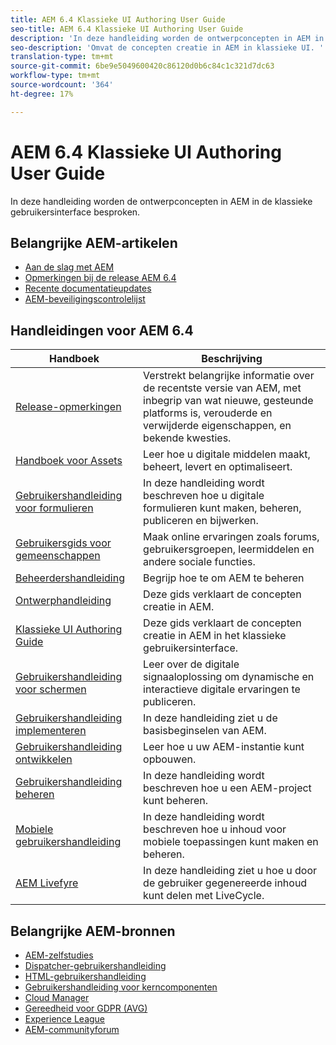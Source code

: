```yaml
---
title: AEM 6.4 Klassieke UI Authoring User Guide
seo-title: AEM 6.4 Klassieke UI Authoring User Guide
description: 'In deze handleiding worden de ontwerpconcepten in AEM in de klassieke gebruikersinterface besproken. '
seo-description: 'Omvat de concepten creatie in AEM in klassieke UI. '
translation-type: tm+mt
source-git-commit: 6be9e5049600420c86120d0b6c84c1c321d7dc63
workflow-type: tm+mt
source-wordcount: '364'
ht-degree: 17%

---
```



# AEM 6.4 Klassieke UI Authoring User Guide

In deze handleiding worden de ontwerpconcepten in AEM in de klassieke gebruikersinterface besproken.

## Belangrijke AEM-artikelen

* [Aan de slag met AEM](https://helpx.adobe.com/experience-manager/get-started.html)
* [Opmerkingen bij de release AEM 6.4](/help/release-notes/home.md)
* [Recente documentatieupdates](https://helpx.adobe.com/experience-manager/documentation-updates.html)
* [AEM-beveiligingscontrolelijst](/help/sites-administering/security-checklist.md)

## Handleidingen voor AEM 6.4

| Handboek | Beschrijving |
|--- |---|
| [Release-opmerkingen](/help/release-notes/home.md) | Verstrekt belangrijke informatie over de recentste versie van AEM, met inbegrip van wat nieuwe, gesteunde platforms is, verouderde en verwijderde eigenschappen, en bekende kwesties. |
| [Handboek voor Assets](/help/assets/home.md) | Leer hoe u digitale middelen maakt, beheert, levert en optimaliseert. |
| [Gebruikershandleiding voor formulieren](/help/forms/home.md) | In deze handleiding wordt beschreven hoe u digitale formulieren kunt maken, beheren, publiceren en bijwerken. |
| [Gebruikersgids voor gemeenschappen](/help/communities/home.md) | Maak online ervaringen zoals forums, gebruikersgroepen, leermiddelen en andere sociale functies. |
| [Beheerdershandleiding](/help/sites-administering/home.md) | Begrijp hoe te om AEM te beheren |
| [Ontwerphandleiding](/help/sites-authoring/home.md) | Deze gids verklaart de concepten creatie in AEM. |
| [Klassieke UI Authoring Guide](/help/sites-classic-ui-authoring/home.md) | Deze gids verklaart de concepten creatie in AEM in het klassieke gebruikersinterface. |
| [Gebruikershandleiding voor schermen](https://docs.adobe.com/content/help/en/experience-manager-screens/user-guide/aem-screens-introduction.html) | Leer over de digitale signaaloplossing om dynamische en interactieve digitale ervaringen te publiceren. |
| [Gebruikershandleiding implementeren](/help/sites-deploying/home.md) | In deze handleiding ziet u de basisbeginselen van AEM. |
| [Gebruikershandleiding ontwikkelen](/help/sites-developing/home.md) | Leer hoe u uw AEM-instantie kunt opbouwen. |
| [Gebruikershandleiding beheren](/help/managing/home.md) | In deze handleiding wordt beschreven hoe u een AEM-project kunt beheren. |
| [Mobiele gebruikershandleiding](/help/mobile/home.md) | In deze handleiding wordt beschreven hoe u inhoud voor mobiele toepassingen kunt maken en beheren. |
| [AEM Livefyre](https://marketing.adobe.com/resources/help/en_US/livefyre/home.html) | In deze handleiding ziet u hoe u door de gebruiker gegenereerde inhoud kunt delen met LiveCycle. |

## Belangrijke AEM-bronnen

* [AEM-zelfstudies](https://helpx.adobe.com/experience-manager/kt/index/aem-6-4-videos.html)
* [Dispatcher-gebruikershandleiding](https://docs.adobe.com/content/help/en/experience-manager-dispatcher/using/dispatcher.html)
* [HTML-gebruikershandleiding](https://docs.adobe.com/content/help/en/experience-manager-htl/using/overview.html)
* [Gebruikershandleiding voor kerncomponenten](https://docs.adobe.com/content/help/en/experience-manager-core-components/using/introduction.html)
* [Cloud Manager](https://docs.adobe.com/content/help/en/experience-manager-cloud-manager/using/introduction-to-cloud-manager.html)
* [Gereedheid voor GDPR (AVG)](/help/managing/data-protection-and-privacy.md)
* [Experience League](https://guided.adobe.com/?promoid=K42KVXHD&amp;mv=other#solutions/experience-manager)
* [AEM-communityforum](https://forums.adobe.com/community/experience-cloud/marketing-cloud/experience-manager)